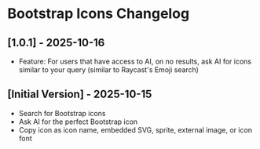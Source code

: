 # Bootstrap Icons Changelog

## [1.0.1] - 2025-10-16
- Feature: For users that have access to AI, on no results, ask AI for icons similar to your query (similar to Raycast's Emoji search)

## [Initial Version] - 2025-10-15
- Search for Bootstrap icons
- Ask AI for the perfect Bootstrap icon
- Copy icon as icon name, embedded SVG, sprite, external image, or icon font